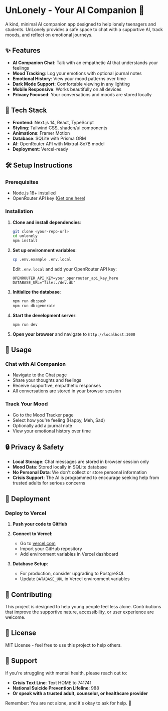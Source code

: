 # UnLonely - Your AI Companion 💙

A kind, minimal AI companion app designed to help lonely teenagers and students. UnLonely provides a safe space to chat with a supportive AI, track moods, and reflect on emotional journeys.

## ✨ Features

- **AI Companion Chat**: Talk with an empathetic AI that understands your feelings
- **Mood Tracking**: Log your emotions with optional journal notes
- **Emotional History**: View your mood patterns over time
- **Dark Mode Support**: Comfortable viewing in any lighting
- **Mobile Responsive**: Works beautifully on all devices
- **Privacy Focused**: Your conversations and moods are stored locally

## 🚀 Tech Stack

- **Frontend**: Next.js 14, React, TypeScript
- **Styling**: Tailwind CSS, shadcn/ui components
- **Animations**: Framer Motion
- **Database**: SQLite with Prisma ORM
- **AI**: OpenRouter API with Mixtral-8x7B model
- **Deployment**: Vercel-ready

## 🛠️ Setup Instructions

### Prerequisites
- Node.js 18+ installed
- OpenRouter API key ([Get one here](https://openrouter.ai/))

### Installation

1. **Clone and install dependencies**:
   ```bash
   git clone <your-repo-url>
   cd unlonely
   npm install
   ```

2. **Set up environment variables**:
   ```bash
   cp .env.example .env.local
   ```
   
   Edit `.env.local` and add your OpenRouter API key:
   ```
   OPENROUTER_API_KEY=your_openrouter_api_key_here
   DATABASE_URL="file:./dev.db"
   ```

3. **Initialize the database**:
   ```bash
   npm run db:push
   npm run db:generate
   ```

4. **Start the development server**:
   ```bash
   npm run dev
   ```

5. **Open your browser** and navigate to `http://localhost:3000`

## 🎯 Usage

### Chat with AI Companion
- Navigate to the Chat page
- Share your thoughts and feelings
- Receive supportive, empathetic responses
- All conversations are stored in your browser session

### Track Your Mood
- Go to the Mood Tracker page
- Select how you're feeling (Happy, Meh, Sad)
- Optionally add a journal note
- View your emotional history over time

## 🔒 Privacy & Safety

- **Local Storage**: Chat messages are stored in browser session only
- **Mood Data**: Stored locally in SQLite database
- **No Personal Data**: We don't collect or store personal information
- **Crisis Support**: The AI is programmed to encourage seeking help from trusted adults for serious concerns

## 🚀 Deployment

### Deploy to Vercel

1. **Push your code to GitHub**

2. **Connect to Vercel**:
   - Go to [vercel.com](https://vercel.com)
   - Import your GitHub repository
   - Add environment variables in Vercel dashboard

3. **Database Setup**:
   - For production, consider upgrading to PostgreSQL
   - Update `DATABASE_URL` in Vercel environment variables

## 🤝 Contributing

This project is designed to help young people feel less alone. Contributions that improve the supportive nature, accessibility, or user experience are welcome.

## 📝 License

MIT License - feel free to use this project to help others.

## 💙 Support

If you're struggling with mental health, please reach out to:
- **Crisis Text Line**: Text HOME to 741741
- **National Suicide Prevention Lifeline**: 988
- **Or speak with a trusted adult, counselor, or healthcare provider**

Remember: You are not alone, and it's okay to ask for help. 💙
